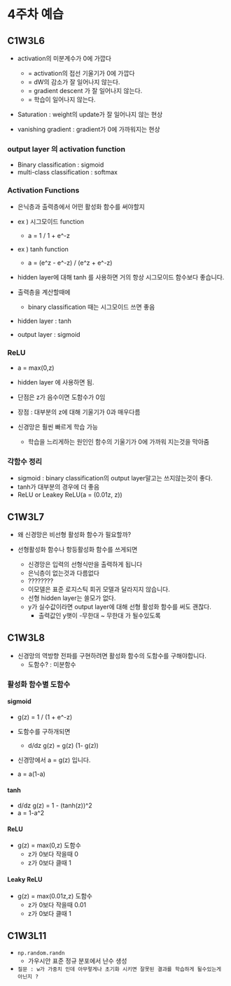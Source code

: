 # 4주차 예습

## C1W3L6

- activation의 미분계수가 0에 가깝다

  - = activation의 접선 기울기가 0에 가깝다
  - = dW의 감소가 잘 일어나지 않는다.
  - = gradient descent 가 잘 일어나지 않는다.
  - = 학습이 일어나지 않는다.

- Saturation : weight의 update가 잘 일어나지 않는 현상
- vanishing gradient : gradient가 0에 가까워지는 현상

### output layer 의 activation function

- Binary classification : sigmoid
- multi-class classification : softmax

### Activation Functions

- 은닉층과 출력층에서 어떤 활성화 함수를 써야할지
- ex ) 시그모이드 function
  - a = 1 / 1 + e^-z
- ex ) tanh function

  - a = (e^z - e^-z) / (e^z + e^-z)

- hidden layer에 대해 tanh 를 사용하면 거의 항상 시그모이드 함수보다 좋습니다.
- 출력층을 계산할때에

  - binary classification 때는 시그모이드 쓰면 좋음

- hidden layer : tanh
- output layer : sigmoid

### ReLU

- a = max(0,z)
- hidden layer 에 사용하면 됨.
- 단점은 z가 음수이면 도함수가 0임

- 장점 : 대부분의 z에 대해 기울기가 0과 매우다름
- 신경망은 훨씬 빠르게 학습 가능
  - 학습을 느리게하는 원인인 함수의 기울기가 0에 가까워 지는것을 막아줌

### 각함수 정리

- sigmoid : binary classification의 output layer말고는 쓰지않는것이 좋다.
- tanh가 대부분의 경우에 더 좋음
- ReLU or Leakey ReLU(a = (0.01z, z))

## C1W3L7

- 왜 신경망은 비선형 활성화 함수가 필요할까?

- 선형활성화 함수나 항등활성화 함수를 쓰게되면
  - 신경망은 입력의 선형식만을 출력하게 됩니다
  - 은닉층이 없는것과 다름없다
  - ????????
  - 이모델은 표준 로지스틱 회귀 모델과 달라지지 않습니다.
  - 선형 hidden layer는 쓸모가 없다.
  - y가 실수값이라면 output layer에 대해 선형 활성화 함수를 써도 괜찮다.
    - 출력값인 y햇이 -무한대 ~ 무한대 가 될수있도록

## C1W3L8

- 신경망의 역방향 전파를 구현하려면 활성화 함수의 도함수를 구해야합니다.
  - 도함수? : 미분함수

### 활성화 함수별 도함수

#### sigmoid

- g(z) = 1 / (1 + e^-z)
- 도함수를 구하개되면

  - d/dz g(z) = g(z) (1- g(z))

- 신경망에서 a = g(z) 입니다.
- a = a(1-a)

#### tanh

- d/dz g(z) = 1 - (tanh(z))^2
- a = 1-a^2

#### ReLU

- g(z) = max(0,z) 도함수
  - z가 0보다 작을때 0
  - z가 0보다 클때 1

#### Leaky ReLU

- g(z) = max(0.01z,z) 도함수
  - z가 0보다 작을때 0.01
  - z가 0보다 클때 1

## C1W3L11

- `np.random.randn`
  - 가우시안 표준 정규 분포에서 난수 생성
- `질문 : w가 가중치 인데 아무렇게나 초기화 시키면 잘못된 결과를 학습하게 될수있는게 아닌지 ?`
